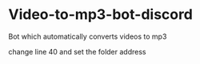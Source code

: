 # Video-to-mp3-bot-discord
Bot which automatically converts videos to mp3

change line 40 and set the folder address
